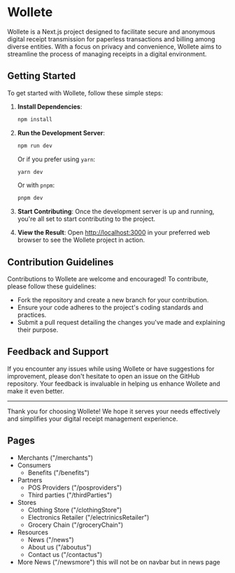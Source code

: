 # Wollete

Wollete is a Next.js project designed to facilitate secure and anonymous digital receipt transmission for paperless transactions and billing among diverse entities. With a focus on privacy and convenience, Wollete aims to streamline the process of managing receipts in a digital environment.

## Getting Started

To get started with Wollete, follow these simple steps:

1. **Install Dependencies**:
   ```bash
   npm install
   ```
2. **Run the Development Server**:

   ```bash
   npm run dev
   ```

   Or if you prefer using `yarn`:

   ```bash
   yarn dev
   ```

   Or with `pnpm`:

   ```bash
   pnpm dev
   ```

3. **Start Contributing**: Once the development server is up and running, you're all set to start contributing to the project.

4. **View the Result**: Open [http://localhost:3000](http://localhost:3000) in your preferred web browser to see the Wollete project in action.

## Contribution Guidelines

Contributions to Wollete are welcome and encouraged! To contribute, please follow these guidelines:

- Fork the repository and create a new branch for your contribution.
- Ensure your code adheres to the project's coding standards and practices.
- Submit a pull request detailing the changes you've made and explaining their purpose.

## Feedback and Support

If you encounter any issues while using Wollete or have suggestions for improvement, please don't hesitate to open an issue on the GitHub repository. Your feedback is invaluable in helping us enhance Wollete and make it even better.

---

Thank you for choosing Wollete! We hope it serves your needs effectively and simplifies your digital receipt management experience.

## Pages

- Merchants ("/merchants")
- Consumers
  - Benefits ("/benefits")
- Partners
  - POS Providers ("/posproviders")
  - Third parties ("/thirdParties")
- Stores
  - Clothing Store ("/clothingStore")
  - Electronics Retailer ("/electrinicsRetailer")
  - Grocery Chain ("/groceryChain")
- Resources
  - News ("/news")
  - About us ("/aboutus")
  - Contact us ("/contactus")
- More News ("/newsmore") this will not be on navbar but in news page
